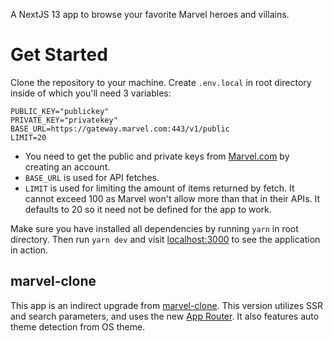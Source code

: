A NextJS 13 app to browse your favorite Marvel heroes and villains.

# Get Started
Clone the repository to your machine.
Create `.env.local` in root directory inside of which you'll need 3 variables:
```
PUBLIC_KEY="publickey"
PRIVATE_KEY="privatekey"
BASE_URL=https://gateway.marvel.com:443/v1/public
LIMIT=20
```

- You need to get the public and private keys from [Marvel.com](https://developer.marvel.com) by creating an account.
- `BASE_URL` is used for API fetches.
- `LIMIT` is used for limiting the amount of items returned by fetch. It cannot exceed 100 as Marvel won't allow more than that in their APIs. It defaults to 20 so it need not be defined for the app to work.

Make sure you have installed all dependencies by running `yarn` in root directory.
Then run `yarn dev` and visit [localhost:3000](http://localhost:3000) to see the application in action.

## marvel-clone
This app is an indirect upgrade from [marvel-clone](https://github.com/kaganAhmetOkan/marvel-clone). This version utilizes SSR and search parameters, and uses the new [App Router](https://nextjs.org/docs/app). It also features auto theme detection from OS theme.